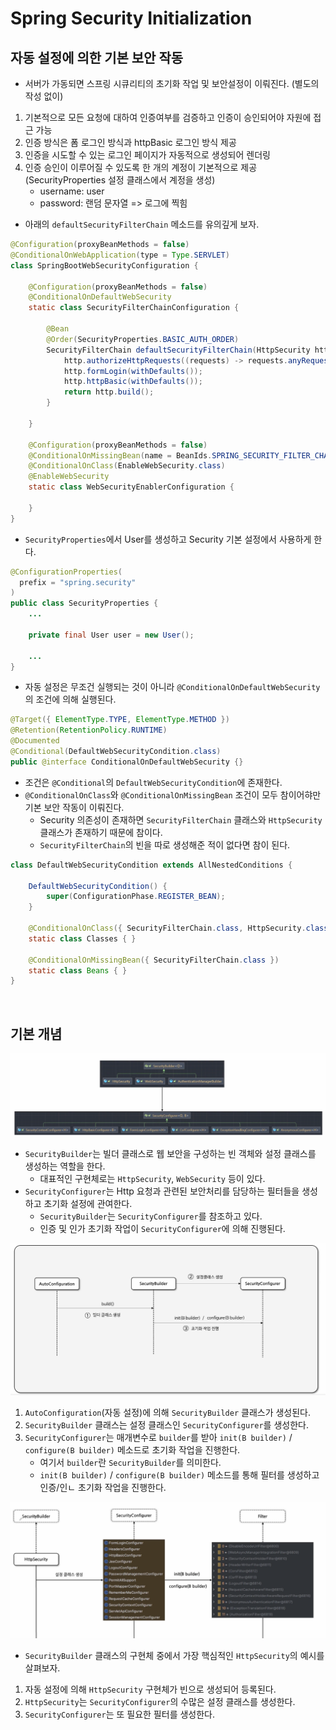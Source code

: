 # Spring Security Initialization

## 자동 설정에 의한 기본 보안 작동

- 서버가 가동되면 스프링 시큐리티의 초기화 작업 및 보안설정이 이뤄진다. (별도의 작성 없이)

1. 기본적으로 모든 요청에 대하여 인증여부를 검증하고 인증이 승인되어야 자원에 접근 가능
2. 인증 방식은 폼 로그인 방식과 httpBasic 로그인 방식 제공
3. 인증을 시도할 수 있는 로그인 페이지가 자동적으로 생성되어 렌더링
4. 인증 승인이 이루어질 수 있도록 한 개의 계정이 기본적으로 제공 (SecurityProperties 설정 클래스에서 계정을 생성)
   - username: user
   - password: 랜덤 문자열 => 로그에 찍힘

- 아래의 `defaultSecurityFilterChain` 메소드를 유의깊게 보자.

```java
@Configuration(proxyBeanMethods = false)
@ConditionalOnWebApplication(type = Type.SERVLET)
class SpringBootWebSecurityConfiguration {

	@Configuration(proxyBeanMethods = false)
	@ConditionalOnDefaultWebSecurity
	static class SecurityFilterChainConfiguration {

		@Bean
		@Order(SecurityProperties.BASIC_AUTH_ORDER)
		SecurityFilterChain defaultSecurityFilterChain(HttpSecurity http) throws Exception {
			http.authorizeHttpRequests((requests) -> requests.anyRequest().authenticated());
			http.formLogin(withDefaults());
			http.httpBasic(withDefaults());
			return http.build();
		}

	}
	
	@Configuration(proxyBeanMethods = false)
	@ConditionalOnMissingBean(name = BeanIds.SPRING_SECURITY_FILTER_CHAIN)
	@ConditionalOnClass(EnableWebSecurity.class)
	@EnableWebSecurity
	static class WebSecurityEnablerConfiguration {

	}
}
```

- `SecurityProperties`에서 User를 생성하고 Security 기본 설정에서 사용하게 한다.

```java
@ConfigurationProperties(
  prefix = "spring.security"
)
public class SecurityProperties {
    ...
    
    private final User user = new User();
    
    ...
}
```

- 자동 설정은 무조건 실행되는 것이 아니라 `@ConditionalOnDefaultWebSecurity`의 조건에 의해 실행된다.

```java
@Target({ ElementType.TYPE, ElementType.METHOD })
@Retention(RetentionPolicy.RUNTIME)
@Documented
@Conditional(DefaultWebSecurityCondition.class)
public @interface ConditionalOnDefaultWebSecurity {}
```

- 조건은 `@Conditional`의 `DefaultWebSecurityCondition`에 존재한다.
- `@ConditionalOnClass`와 `@ConditionalOnMissingBean` 조건이 모두 참이어햐만 기본 보안 작동이 이뤄진다.
  - Security 의존성이 존재하면 `SecurityFilterChain` 클래스와 `HttpSecurity` 클래스가 존재하기 때문에 참이다.
  - `SecurityFilterChain`의 빈을 따로 생성해준 적이 없다면 참이 된다.

```java
class DefaultWebSecurityCondition extends AllNestedConditions {

	DefaultWebSecurityCondition() {
		super(ConfigurationPhase.REGISTER_BEAN);
	}

	@ConditionalOnClass({ SecurityFilterChain.class, HttpSecurity.class })
	static class Classes { }
	
	@ConditionalOnMissingBean({ SecurityFilterChain.class })
	static class Beans { }
}
```

<br/>

## 기본 개념

<img src="img/security_builder01.png">

- `SecurityBuilder`는 빌더 클래스로 웹 보안을 구성하는 빈 객체와 설정 클래스를 생성하는 역할을 한다.
  - 대표적인 구현체로는 `HttpSecurity`, `WebSecurity` 등이 있다.
- `SecurityConfigurer`는 Http 요청과 관련된 보안처리를 담당하는 필터들을 생성하고 초기화 설정에 관여한다.
  - `SecurityBuilder`는 `SecurityConfigurer`를 참조하고 있다.
  - 인증 및 인가 초기화 작업이 `SecurityConfigurer`에 의해 진행된다.

<img src="img/security_builder02.png">

1. `AutoConfiguration`(자동 설정)에 의해 `SecurityBuilder` 클래스가 생성된다.
2. `SecurityBuilder` 클래스는 설정 클래스인 `SecurityConfigurer`를 생성한다.
3. `SecurityConfigurer`는 매개변수로 `builder`를 받아 `init(B builder)` / `configure(B builder)` 메소드로 초기화 작업을 진행한다.
    - 여기서 `builder`란 `SecurityBuilder`를 의미한다.
    - `init(B builder)` / `configure(B builder)` 메소드를 통해 필터를 생성하고 인증/인ㄴ 초기화 작업을 진행한다.

<img src="img/security_builder03.png">

- `SecurityBuilder` 클래스의 구현체 중에서 가장 핵심적인 `HttpSecurity`의 예시를 살펴보자.
1. 자동 설정에 의해 `HttpSecurity` 구현체가 빈으로 생성되어 등록된다.
2. `HttpSecurity`는 `SecurityConfigurer`의 수많은 설정 클래스를 생성한다.
3. `SecurityConfigurer`는 또 필요한 필터를 생성한다.

